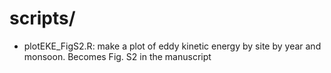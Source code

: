 # scripts/

* plotEKE_FigS2.R: make a plot of eddy kinetic energy by site by year and monsoon. Becomes Fig. S2 in the manuscript
